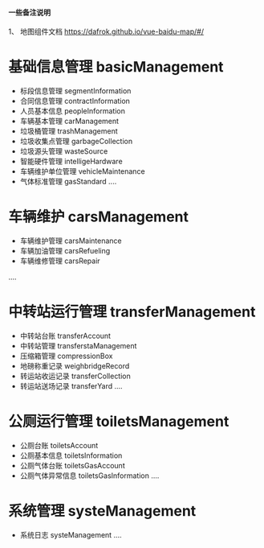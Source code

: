 #### 一些备注说明


1、 地图组件文档  https://dafrok.github.io/vue-baidu-map/#/

# 基础信息管理  basicManagement

 - 标段信息管理 segmentInformation
 - 合同信息管理 contractInformation
 - 人员基本信息 peopleInformation
 - 车辆基本管理 carManagement
 - 垃圾桶管理   trashManagement
 - 垃圾收集点管理 garbageCollection
 - 垃圾源头管理   wasteSource
 - 智能硬件管理   intelligeHardware
 - 车辆维护单位管理 vehicleMaintenance
 - 气体标准管理     gasStandard
....

# 车辆维护 carsManagement
 
 - 车辆维护管理  carsMaintenance
 - 车辆加油管理  carsRefueling 
 - 车辆维修管理  carsRepair
 
....

# 中转站运行管理 transferManagement

 - 中转站台账  transferAccount
 - 中转站管理  transferstaManagement
 - 压缩箱管理  compressionBox
 - 地磅称重记录 weighbridgeRecord
 - 转运站收运记录  transferCollection
 - 转运站送场记录 transferYard
....

# 公厕运行管理 toiletsManagement

 - 公厕台账   toiletsAccount
 - 公厕基本信息  toiletsInformation
 - 公厕气体台账  toiletsGasAccount
 - 公厕气体异常信息  toiletsGasInformation
....

# 系统管理   systeManagement

 - 系统日志  systeManagement
....
